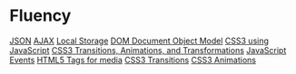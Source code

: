 <h1>Fluency</h1>
<a href="json.html">JSON</a>
<a href="ajax.html">AJAX</a>
<a href="local.html">Local Storage</a>
<a href="dom.html">DOM Document Object Model</a>
<a href="jscss.html">CSS3 using JavaScript</a>
<a href="css.html">CSS3 Transitions, Animations, and Transformations</a>
<a href="javascript.html">JavaScript Events</a>
<a href="tags.html">HTML5 Tags for media</a>
<a href="transitions.html">CSS3 Transitions</a>
<a href="animations.html">CSS3 Animations</a>
